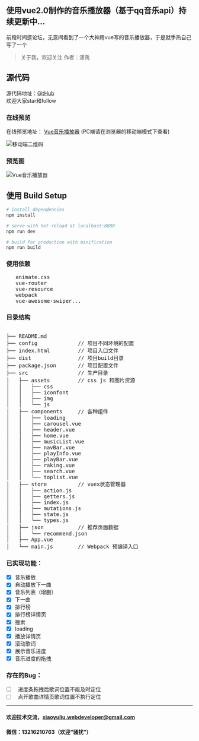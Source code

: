 ## 使用vue2.0制作的音乐播放器（基于qq音乐api）持续更新中...

前段时间逛论坛，无意间看到了一个大神用vue写的音乐播放器，于是就手热自己写了一个

> 关于我，欢迎关注
  作者：潇禹

## 源代码
源代码地址：[GitHub](https://github.com/921227965/vue-musicApp)  
欢迎大家star和follow


### 在线预览
在线预览地址： [Vue音乐播放器](https://lxyisme.github.io) (PC端请在浏览器的移动端模式下查看)

![移动端二维码](https://github.com/lxyisme/vue-musicApp/blob/master/preview/1494160244.png)

### 预览图
![Vue音乐播放器](https://github.com/921227965/vue-musicApp/blob/master/preview/preview.gif?raw=true)

## 使用 Build Setup

``` bash
# install dependencies
npm install

# serve with hot reload at localhost:8080
npm run dev

# build for production with minification
npm run build

```

### 使用依赖
<pre>
   animate.css
   vue-router
   vue-resource
   webpack
   vue-awesome-swiper...
</pre>
### 目录结构
<pre>

├── README.md           
├── config             // 项目不同环境的配置
├── index.html         // 项目入口文件
├── dist               // 项目build目录
├── package.json       // 项目配置文件
├── src                // 生产目录
│   ├── assets         // css js 和图片资源
│   │	├── css
│   │	├── iconfont
│   │	├── img
│   │	└── js
│   ├── components     // 各种组件
│   │	├── loading
│   │	├── carousel.vue
│   │	├── header.vue
│   │	├── home.vue
│   │	├── musicList.vue
│   │	├── navBar.vue
│   │	├── playInfo.vue
│   │	├── playBar.vue
│   │	├── raking.vue
│   │	├── search.vue
│   │	└── toplist.vue
│   ├── store          // vuex状态管理器
│   │	├── action.js
│   │	├── getters.js
│   │	├── index.js
│   │	├── mutations.js
│   │	├── state.js
│   │	└── types.js
│   ├── json           // 推荐页面数据
│   │	└── recommend.json
│   ├── App.vue        
│   └── main.js        // Webpack 预编译入口
</pre>


### 已实现功能：

- [x]   音乐播放
- [x]   自动播放下一曲
- [x]   音乐列表（增删）
- [x]   下一曲
- [x]   排行榜
- [x]   排行榜详情页
- [x]   搜索
- [x]   loading
- [x]   播放详情页
- [x]   滚动歌词
- [x]   展示音乐进度
- [x]   音乐进度的拖拽

### 存在的Bug：
- [ ]   进度条拖拽后歌词位置不能及时定位
- [ ]   点开歌曲详情页歌词位置不执行定位

---
#### 欢迎技术交流，xiaoyuliu.webdeveloper@gmail.com
#### 微信：13216210763（欢迎“骚扰”）
